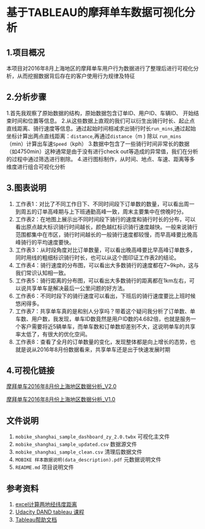 # 基于TABLEAU的摩拜单车数据可视化分析

## 1.项目概况
本项目对2016年8月上海地区的摩拜单车用户行为数据进行了整理后进行可视化分析，从而挖掘数据背后存在的客户使用行为规律及特征

## 2.分析步骤
1.首先我观察了原始数据的结构，原始数据包含订单ID、用户ID、车辆ID、
开始结束时间和位置等信息。
2.从这些数据上直观的我们可以衍生出骑行时长、起止点直线距离、骑行速度等信息。通过起始时间相减求出骑行时长`run_mins`,通过起始坐标计算出两点直线距离：`distance`,再通过`distance`（m
) 除以 `run_mins` （min）计算出车速`Speed`（kph）
3.数据中包含了一些骑行时间非常长的数据（如4750min）这种通常是由于没有进行check out等造成的异常值，我们在分析的过程中通过筛选进行剔除。
4.进行图标制作，从时间、地点、车速、距离等多维度进行组合可视化分析

## 3.图表说明
1. 工作表1：对比了不同工作日下、不同时间段下订单数的数量，可以看出周一到周五的订单高峰期与上下班通勤高峰一致，周末主要集中在傍晚时分。
2. 工作表2：在地图上展示出不同时间段下骑行的速度和骑行时长的分布，可以看出原点越大标识骑行时间越长，颜色越红标识骑行速度越快。一般来说骑行范围都集中在市区，骑行时间越长的一般骑行速度都较慢，而早高峰要比晚高峰骑行的平均速度要快。
3. 工作表3：从时段角度对比订单数量，可以看出晚高峰要比早高峰订单数多，同时用线的粗细标识骑行时长，也可以从这个图印证工作表2的结论。
4. 工作表4：骑行速度的分布图，可以看出大多数骑行的速度都在7~9kph，这与我们常识认知相一致。
5. 工作表5：骑行距离的分布图，可以看出大多数骑行的距离都在1km左右，可以说共享单车是解决最后一公里问题的好方法。
6. 工作表6：不同时段下的骑行速度可以看出，下班后的骑行速度要比上班时候悠闲得多。
7. 工作表7：共享单车真的是和别人分享吗？带着这个疑问我分析了订单数、单车数、用户数，我发现，单车ID数竟然是用户ID数的4.682倍，也就是服务一个客户需要将近5辆单车，而单车数和订单数却差别不大，这说明单车的共享率太低了，有很大的优化空间。
8. 工作表8：查看了全月的订单数量的变化，发现整体都是向上增长的态势，也就是说从2016年8月份数据看来，共享单车还是出于快速发展时期

## 4.可视化链接
[摩拜单车2016年8月份上海地区数据分析_V2.0](https://public.tableau.com/profile/erick2761#!/vizhome/mobike_shanghai_sample_dashboard_zy/1_2?publish=yes)

[摩拜单车2016年8月份上海地区数据分析_V1.0](https://public.tableau.com/profile/erick2761#!/vizhome/mobike_shanghai_sample_dashboard_zy_v1_0/1_2?publish=yes)

## 文件说明
1. `mobike_shanghai_sample_dashboard_zy_2.0.twbx` 可视化主文件
2. `mobike_shanghai_sample_updated.csv` 数据源文件
3. `mobike_shanghai_sample_clean.csv` 清理后数据文件
4. `MOBIKE 样本数据说明(data_description).pdf` 元数据说明文件
5. `README.md` 项目说明文件

## 参考资料
1. [excel计算两地经纬度距离](https://jingyan.baidu.com/article/48b558e34df4d47f39c09a42.html)
2. [Udacity DAND tableau 课程](https://review.udacity.com/#!/rubrics/1300/view)
3. [Tableau帮助文档](https://onlinehelp.tableau.com/v10.4/pro/desktop/zh-cn/help.htm#extracting_data.html)